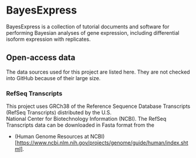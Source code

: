 # BayesExpress

BayesExpress is a collection of tutorial documents and software for
performing Bayesian analyses of gene expression, including
differential isoform expression with replicates.

## Open-access data

The data sources used for this project are listed here.  They are not
checked into GitHub because of their large size.

### RefSeq Transcripts

This project uses GRCh38 of the Reference Sequence Database
Transcripts (RefSeq Transcripts) distributed by the U.S.\
National Center for Biotechnology Information (NCBI).  The
RefSeq Transcripts data can be downloaded in Fasta format from the

* (Human Genome Resources at
NCBI)[https://www.ncbi.nlm.nih.gov/projects/genome/guide/human/index.shtml].
